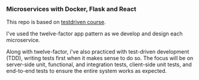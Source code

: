 ### Microservices with Docker, Flask and React

This repo is based on [testdriven course](https://testdriven.io/courses/microservices-with-docker-flask-and-react/).

I've used the twelve-factor app pattern as we develop and design each microservice.

Along with twelve-factor, i've also practiced with test-driven development (TDD), writing tests first when it makes sense to do so. 
The focus will be on server-side unit, functional, and integration tests, 
client-side unit tests, and end-to-end tests to ensure the entire system works as expected.